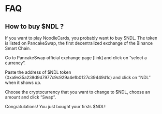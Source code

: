 # FAQ

## How to buy $NDL ?
If you want to play NoodleCards, you probably want to buy $NDL. The token is listed on PancakeSwap, the first decentralized exchange of the Binance Smart Chain.

Go to PancakeSwap official exchange page [link] and click on “select a currency”.


Paste the address of $NDL token (0xa9e35a238d9d7977c9c929a4e1b0127c39449d1c) and click on ”NDL” when it shows up.


Choose the cryptocurrency that you want to change to $NDL, choose an amount and click “Swap”.


Congratulations! You just bought your firsts $NDL!
